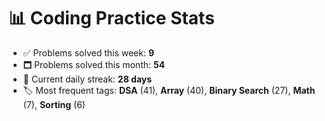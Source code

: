 # 📊 Coding Practice Stats

- ✅ Problems solved this week: **9**
- 🗖️ Problems solved this month: **54**
- 📌 Current daily streak: **28 days**
- 🏷️ Most frequent tags: **DSA** (41), **Array** (40), **Binary Search** (27), **Math** (7), **Sorting** (6)
